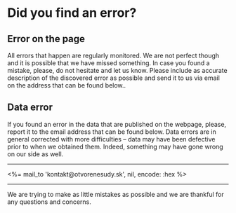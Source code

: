 ﻿# Did you find an error?

## Error on the page

All errors that happen are regularly monitored. We are not perfect though and it is possible that we have missed something. In case you found a mistake, please, do not hesitate and let us know. Please include as accurate description of the discovered error as possible and send it to us via email on the address that can be found below..

## Data error

If you found an error in the data that are published on the webpage, please, report it to the email address that can be found below. Data errors are in general corrected with more difficulties &ndash; data may have been defective prior to when we obtained them. Indeed, something may have gone wrong on our side as well.

<hr/>

<p class="lead centered">
  <%= mail_to 'kontakt@otvorenesudy.sk', nil, encode: :hex %>
</p>

<hr/>
 We are trying to make as little mistakes as possible and we are thankful for any questions and concerns.